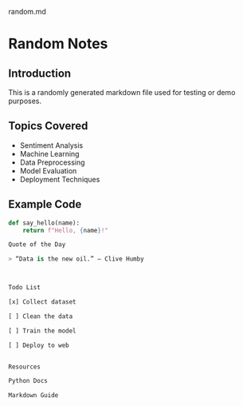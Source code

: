 random.md

# Random Notes

## Introduction
This is a randomly generated markdown file used for testing or demo purposes.

## Topics Covered
- Sentiment Analysis
- Machine Learning
- Data Preprocessing
- Model Evaluation
- Deployment Techniques

## Example Code
```python
def say_hello(name):
    return f"Hello, {name}!"

Quote of the Day

> “Data is the new oil.” – Clive Humby



Todo List

[x] Collect dataset

[ ] Clean the data

[ ] Train the model

[ ] Deploy to web


Resources

Python Docs

Markdown Guide
